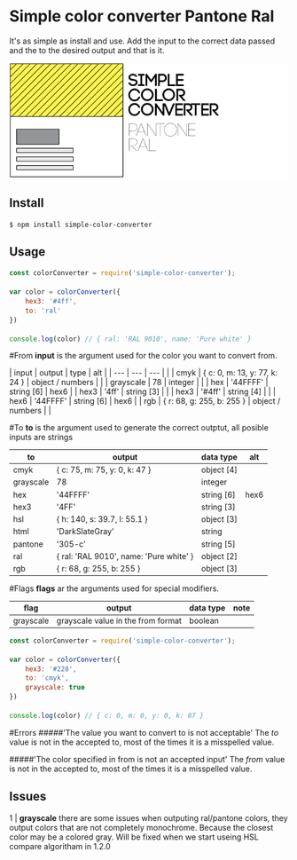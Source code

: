 # Simple color converter Pantone Ral
It's as simple as install and use. Add the input to the correct data passed and the to the desired output and that is it.

![alt text](/assets/simple-color-convertor-pantone-ral.jpg)

## Install
```
$ npm install simple-color-converter
```
## Usage

```javascript
const colorConverter = require('simple-color-converter');

var color = colorConverter({
    hex3: '#4ff',
    to: 'ral'
})

console.log(color) // { ral: 'RAL 9010', name: 'Pure white' }
```

#From
**input** is the argument used for the color you want to convert from.

| input     | output                        | type              | alt   |
| ---       | ---                           | ---               |       |
| cmyk      | { c: 0, m: 13, y: 77, k: 24 } | object / numbers  |       |
| grayscale | 78                            | integer           |       |
| hex       | '44FFFF'                      | string [6]        | hex6  |
| hex3      | '4ff'                         | string [3]        |       |
| hex3      | '#4ff'                        | string [4]        |       |
| hex6      | '44FFFF'                      | string [6]        | hex6  |
| rgb       | { r: 68, g: 255, b: 255 }     | object / numbers  |       |


#To 
**to** is the argument used to generate the correct outptut, all posible inputs are strings 

| to        | output                                    | data type     | alt   |
| ---       | ---                                       | ---           | ---   |
| cmyk      | { c: 75, m: 75, y: 0, k: 47 }             | object [4]    |       |
| grayscale | 78                                        | integer       |       |
| hex       | '44FFFF'                                  | string [6]    | hex6  |
| hex3      | '4FF'                                     | string [3]    |       |
| hsl       | { h: 140, s: 39.7, l: 55.1 }              | object [3]    |       |
| html      | 'DarkSlateGray'                           | string        |       | 
| pantone   | '305-c'                                   | string [5]    |       |
| ral       | { ral: 'RAL 9010', name: 'Pure white' }   | object [2]    |       |
| rgb       | { r: 68, g: 255, b: 255 }                 | object [3]    |       |

#Flags
**flags** ar the arguments used for special modifiers.

| flag      | output            | data type     | note  |
| ---       | ---               | ---           | ---   |
| grayscale | grayscale value in the from format  | boolean       |       |

```javascript
const colorConverter = require('simple-color-converter');

var color = colorConverter({
    hex3: '#228', 
    to: 'cmyk', 
    grayscale: true 
})

console.log(color) // { c: 0, m: 0, y: 0, k: 87 }
```

#Errors
#####'The value you want to convert to is not acceptable' 
The *to* value is not in the accepted to, most of the times it is a misspelled value.

#####'The color specified in from is not an accepted input'
The *from* value is not in the accepted to, most of the times it is a misspelled value.


## Issues
1 | **grayscale** there are some issues when outputing ral/pantone colors, they output colors that are not completely monochrome. Because the closest color may be a colored gray. Will be fixed when we start useing HSL compare algoritham in 1.2.0